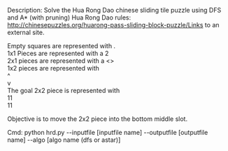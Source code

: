 Description: Solve the Hua Rong Dao chinese sliding tile puzzle using DFS and A* (with pruning)
Hua Rong Dao rules: http://chinesepuzzles.org/huarong-pass-sliding-block-puzzle/Links to an external site.

Empty squares are represented with .  
1x1 Pieces are represented with a 2  
2x1 pieces are represented with a <>  
1x2 pieces are represented with   
^    
v   
The goal 2x2 piece is represented with    
11      
11      
     
Objective is to move the 2x2 piece into the bottom middle slot.    
    
    
Cmd: python hrd.py --inputfile [inputfile name] --outputfile [outputfile name] --algo [algo name (dfs or astar)]
